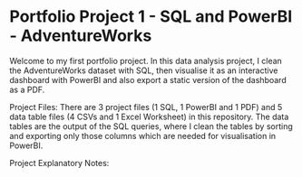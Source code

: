 # Portfolio Project 1 - SQL and PowerBI - AdventureWorks

Welcome to my first portfolio project. In this data analysis project, I clean the AdventureWorks dataset with SQL, then visualise it as an interactive dashboard with PowerBI and also export a static version of the dashboard as a PDF.

Project Files:
There are 3 project files (1 SQL, 1 PowerBI and 1 PDF) and 5 data table files (4 CSVs and 1 Excel Worksheet) in this repository. The data tables are the output of the SQL queries, where I clean the tables by sorting and exporting only those columns which are needed for visualisation in PowerBI.

Project Explanatory Notes:
